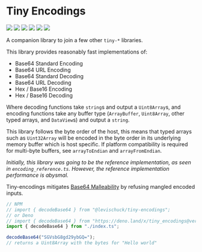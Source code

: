 # Tiny Encodings

[![](https://img.shields.io/github/actions/workflow/status/levischuck/tiny-encodings/build.yml?branch=main)](https://github.com/LeviSchuck/tiny-encodings/actions)
[![](https://img.shields.io/codecov/c/gh/levischuck/tiny-encodings?style=flat-square)](https://codecov.io/gh/levischuck/tiny-encodings)
[![](https://badge.fury.io/js/@levischuck%2Ftiny-encodings.svg)](https://www.npmjs.com/package/@levischuck/tiny-encodings)
[![](https://img.shields.io/github/v/tag/levischuck/tiny-encodings?label=version&logo=deno&style=flat-square)](https://deno.land/x/tiny_encodings)
[![](https://img.shields.io/github/license/levischuck/tiny-encodings)](https://github.com/LeviSchuck/tiny-encodings/blob/main/LICENSE.txt)
![](https://img.shields.io/bundlephobia/min/%40levischuck/tiny-encodings)

A companion library to join a few other `tiny-*` libraries.

This library provides reasonably fast implementations of:

- Base64 Standard Encoding
- Base64 URL Encoding
- Base64 Standard Decoding
- Base64 URL Decoding
- Hex / Base16 Encoding
- Hex / Base16 Decoding

Where decoding functions take `string`s and output a `Uint8Array`s, and encoding
functions take any buffer type (`ArrayBuffer`, `Uint8Array`, other typed arrays,
and `DataView`s) and output a `string`.

This library follows the byte order of the host, this means that typed arrays
such as `Uint32Array` will be encoded in the byte order in its underlying memory
buffer which is host specific. If platform compatibility is required for
multi-byte buffers, see `arrayToEndian` and `arrayFromEndian`.

_Initially, this library was going to be the reference implementation, as seen
in `encoding_reference.ts`. However, the reference implementation performance is
abysmal._

Tiny-encodings mitigates [Base64 Malleability](https://eprint.iacr.org/2022/361)
by refusing mangled encoded inputs.

```ts
// NPM
// import { decodeBase64 } from "@levischuck/tiny-encodings";
// or Deno
// import { decodeBase64 } from "https://deno.land/x/tiny_encodings@version/index.ts";
import { decodeBase64 } from "./index.ts";

decodeBase64("SGVsbG8gd29ybGQ=");
// returns a Uint8Array with the bytes for "Hello world"
```
